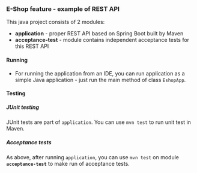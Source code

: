 ### E-Shop feature - example of REST API

This java project consists of 2 modules:

- **application** - proper REST API based on Spring Boot built by Maven
- **acceptance-test** - module contains independent acceptance tests for this REST API


#### Running
- For running the application from an IDE, you can run application as a simple Java application - just run the main method of class `EshopApp`.

#### Testing

##### JUnit testing
JUnit tests are part of `application`. You can use `mvn test` to run unit test in Maven.

##### Acceptance tests
As above, after running `application`, you can use `mvn test` on module **`acceptance-test`** to make run of acceptance tests. 
